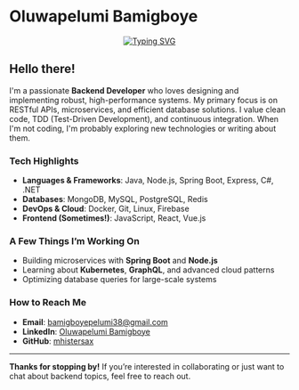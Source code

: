 
# Oluwapelumi Bamigboye

<div align="center">
  
[![Typing SVG](https://readme-typing-svg.demolab.com?font=Fira+Code&weight=500&size=22&duration=3000&pause=1000&color=0366D6&center=true&vCenter=true&width=600&lines=Backend+Engineer+%7C+API+Architect)](https://git.io/typing-svg)

</div>

## Hello there! 
I'm a passionate **Backend Developer** who loves designing and implementing robust, high-performance systems. My primary focus is on RESTful APIs, microservices, and efficient database solutions. I value clean code, TDD (Test-Driven Development), and continuous integration. When I'm not coding, I'm probably exploring new technologies or writing about them.

### Tech Highlights
- **Languages & Frameworks**: Java, Node.js, Spring Boot, Express, C#, .NET  
- **Databases**: MongoDB, MySQL, PostgreSQL, Redis  
- **DevOps & Cloud**: Docker, Git, Linux, Firebase  
- **Frontend (Sometimes!)**: JavaScript, React, Vue.js  

### A Few Things I’m Working On
- Building microservices with **Spring Boot** and **Node.js**  
- Learning about **Kubernetes**, **GraphQL**, and advanced cloud patterns  
- Optimizing database queries for large-scale systems  

### How to Reach Me
- **Email**: [bamigboyepelumi38@gmail.com](mailto:bamigboyepelumi38@gmail.com)  
- **LinkedIn**: [Oluwapelumi Bamigboye](https://linkedin.com/in/oluwapelumi-bamigboye)  
- **GitHub**: [mhistersax](https://github.com/mhistersax)

---

**Thanks for stopping by!** If you’re interested in collaborating or just want to chat about backend topics, feel free to reach out.
```
